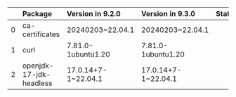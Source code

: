 <!-- markdown-link-check-disable -->

|    | Package                 | Version in 9.2.0    | Version in 9.3.0    | Status   |
|---:|:------------------------|:--------------------|:--------------------|:---------|
|  0 | ca-certificates         | 20240203~22.04.1    | 20240203~22.04.1    |          |
|  1 | curl                    | 7.81.0-1ubuntu1.20  | 7.81.0-1ubuntu1.20  |          |
|  2 | openjdk-17-jdk-headless | 17.0.14+7-1~22.04.1 | 17.0.14+7-1~22.04.1 |          |